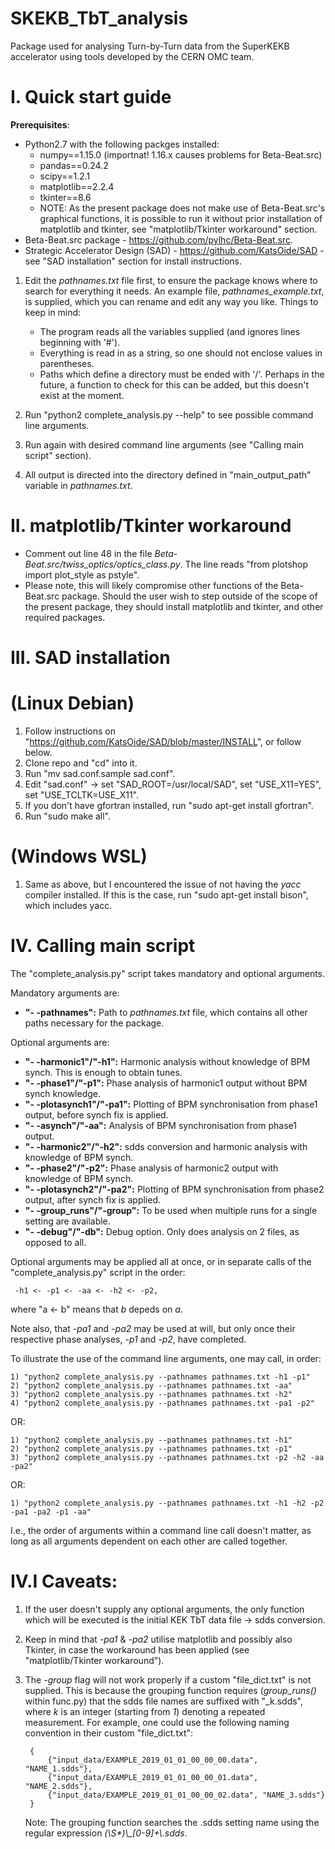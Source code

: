 # SKEKB\_TbT\_analysis
Package used for analysing Turn-by-Turn data from the SuperKEKB accelerator using tools developed by the CERN OMC team.


# I. Quick start guide
**Prerequisites**:

* Python2.7 with the following packges installed:
    + numpy==1.15.0 (importnat! 1.16.x causes problems for Beta-Beat.src)
    + pandas==0.24.2
    + scipy==1.2.1
    + matplotlib==2.2.4
    + tkinter==8.6
    + NOTE: As the present package does not make use of Beta-Beat.src's graphical functions, it is possible to run it without prior installation of matplotlib and tkinter, see "matplotlib/Tkinter workaround" section.
* Beta-Beat.src package - https://github.com/pylhc/Beta-Beat.src.
* Strategic Accelerator Design (SAD) - https://github.com/KatsOide/SAD - see "SAD installation" section for install instructions.

1) Edit the *pathnames.txt* file first, to ensure the package knows where to search for everything it needs. An example file, *pathnames_example.txt*, is supplied, which you can rename and edit any way you like. 
Things to keep in mind:
    * The program reads all the variables supplied (and ignores lines beginning with '#').
    * Everything is read in as a string, so one should not enclose values in parentheses.
    * Paths which define a directory must be ended with '/'. Perhaps in the future, a function to check for this can be added, but this doesn't exist at the moment. 

3) Run "python2 complete\_analysis.py --help" to see possible command line arguments.

4) Run again with desired command line arguments (see "Calling main script" section).

5) All output is directed into the directory defined in "main\_output\_path" variable in *pathnames.txt*.


# II. matplotlib/Tkinter workaround
- Comment out line 48 in the file *Beta-Beat.src/twiss\_optics/optics\_class.py*. The line reads "from plotshop import plot\_style as pstyle". 
- Please note, this will likely compromise other functions of the Beta-Beat.src package. Should the user wish to step outside of the scope of the present package, they should install matplotlib and tkinter, and other required packages.


# III. SAD installation 
# (Linux Debian)
1) Follow instructions on "https://github.com/KatsOide/SAD/blob/master/INSTALL", or follow below.
2) Clone repo and "cd" into it. 
3) Run "mv sad.conf.sample sad.conf".
4) Edit "sad.conf" -> set "SAD\_ROOT=/usr/local/SAD", set "USE\_X11=YES", set "USE\_TCLTK=USE\_X11".
5) If you don't have gfortran installed, run "sudo apt-get install gfortran".
6) Run "sudo make all".
# (Windows WSL)
1) Same as above, but I encountered the issue of not having the *yacc* compiler installed. If this is the case, run "sudo apt-get install bison", which includes yacc.


# IV. Calling main script
The "complete_analysis.py" script takes mandatory and optional arguments.

Mandatory arguments are:
- **"- -pathnames":**
Path to *pathnames.txt* file, which contains all other paths necessary for the package.

Optional arguments are:
- **"- -harmonic1"/"-h1":**
Harmonic analysis without knowledge of BPM synch. This is enough to obtain tunes.
- **"- -phase1"/"-p1":**
Phase analysis of harmonic1 output without BPM synch knowledge.
- **"- -plotasynch1"/"-pa1":**
Plotting of BPM synchronisation from phase1 output, before synch fix is applied.
- **"- -asynch"/"-aa":**
Analysis of BPM synchronisation from phase1 output.
- **"- -harmonic2"/"-h2":**
sdds conversion and harmonic analysis with knowledge of BPM synch.
- **"- -phase2"/"-p2":**
Phase analysis of harmonic2 output with knowledge of BPM synch.
- **"- -plotasynch2"/"-pa2":**
Plotting of BPM synchronisation from phase2 output, after synch fix is applied.
- **"- -group_runs"/"-group":**
To be used when multiple runs for a single setting are available.
- **"- -debug"/"-db":**
Debug option. Only does analysis on 2 files, as opposed to all.

Optional arguments may be applied all at once, or in separate calls of the "complete\_analysis.py" script in the order:

     -h1 <- -p1 <- -aa <- -h2 <- -p2,

where "a <- b" means that *b* depeds on *a*.  

Note also, that *-pa1* and *-pa2* may be used at will, but only once their respective phase analyses, *-p1* and *-p2*, have completed.

To illustrate the use of the command line arguments, one may call, in order:

    1) "python2 complete_analysis.py --pathnames pathnames.txt -h1 -p1"
    2) "python2 complete_analysis.py --pathnames pathnames.txt -aa"
    3) "python2 complete_analysis.py --pathnames pathnames.txt -h2"
    4) "python2 complete_analysis.py --pathnames pathnames.txt -pa1 -p2"

OR:

    1) "python2 complete_analysis.py --pathnames pathnames.txt -h1"
    2) "python2 complete_analysis.py --pathnames pathnames.txt -p1"
    3) "python2 complete_analysis.py --pathnames pathnames.txt -p2 -h2 -aa -pa2"

OR:

    1) "python2 complete_analysis.py --pathnames pathnames.txt -h1 -h2 -p2 -pa1 -pa2 -p1 -aa"

I.e., the order of arguments within a command line call doesn't matter, as long as all arguments dependent on each other are called together.

# IV.I Caveats:

1) If the user doesn't supply any optional arguments, the only function which will be executed is the initial KEK TbT data file -> sdds conversion.

2) Keep in mind that *-pa1* & *-pa2* utilise matplotlib and possibly also Tkinter, in case the workaround has been applied (see "matplotlib/Tkinter workaround").

3) The *-group* flag will not work properly if a custom "file_dict.txt" is not supplied. This is because the grouping function requires (*group_runs()* within func.py) that the sdds file names are suffixed with "_k.sdds", where *k* is an integer (starting from *1*) denoting a repeated measurement. For example, one could use the following naming convention in their custom "file_dict.txt":

		{
			{"input_data/EXAMPLE_2019_01_01_00_00_00.data", "NAME_1.sdds"},
			{"input_data/EXAMPLE_2019_01_01_00_00_01.data", "NAME_2.sdds"},
			{"input_data/EXAMPLE_2019_01_01_00_00_02.data", "NAME_3.sdds"}
		}
	Note: The grouping function searches the .sdds setting name using the regular expression *(\S\*)\\_[0-9]+\\.sdds*.
